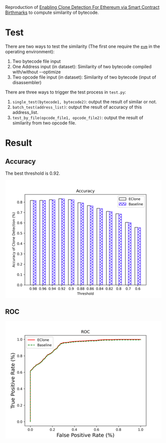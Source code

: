 Reproduction of [Enabling Clone Detection For Ethereum via Smart Contract Birthmarks](https://ieeexplore.ieee.org/document/8813297) to compute similarity of bytecode.



# Test

There are two ways to test the similarity (The first one require the [`evm`](https://geth.ethereum.org/docs/getting-started/installing-geth) in the operating environment):

1. Two bytecode file input
2. One Address input (in dataset): Similarity of two bytecode compiled with/without --optimize
3. Two opcode file input (in dataset): Similarity of two bytecode (input of disassembler)

There are three ways to trigger the test process in `test.py`:

1. `single_test(bytecode1, bytecode2)`: output the result of similar or not.
2. `batch_test(address_list)`: output the result of accuracy of this address_list.
3. `test_by_file(opcode_file1, opcode_file2)`: output the result of similarity from two opcode file.



# Result

## Accuracy

The best threshold is 0.92.

![](./result/Accuracy_test.png)

## ROC

![](./result/ROC_test.png)